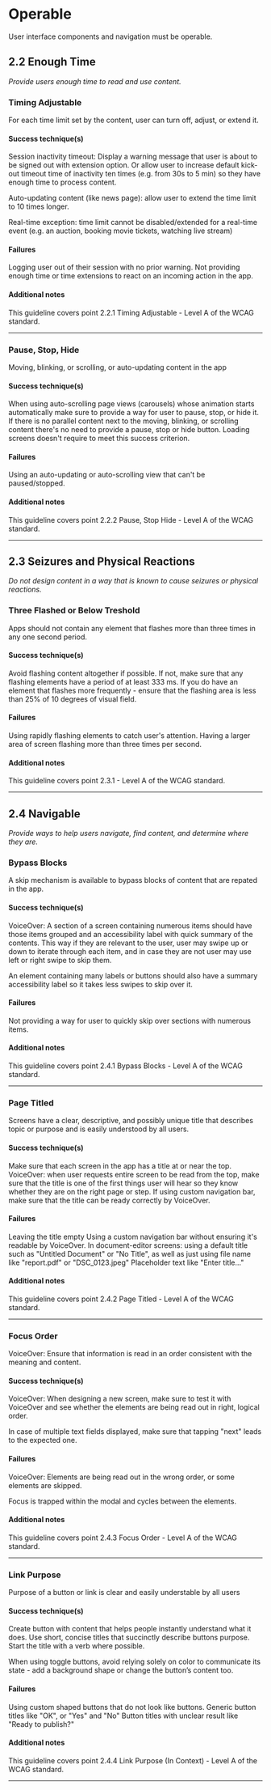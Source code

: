 
# Operable

User interface components and navigation must be operable.

## 2.2 Enough Time

_Provide users enough time to read and use content._

### Timing Adjustable

For each time limit set by the content, user can turn off, adjust, or extend it.

#### Success technique(s)

Session inactivity timeout: Display a warning message that user is about to be signed out with extension option. Or allow user to increase default kick-out timeout time of inactivity ten times (e.g. from 30s to 5 min) so they have enough time to process content.

Auto-updating content (like news page): allow user to extend the time limit to 10 times longer.

Real-time exception: time limit cannot be disabled/extended for a real-time event (e.g. an auction, booking movie tickets, watching live stream)

#### Failures

Logging user out of their session with no prior warning.
Not providing enough time or time extensions to react on an incoming action in the app.

#### Additional notes

This guideline covers point 2.2.1 Timing Adjustable - Level A of the WCAG standard.

---

### Pause, Stop, Hide

Moving, blinking, or scrolling, or auto-updating content in the app

#### Success technique(s)

When using auto-scrolling page views (carousels) whose animation starts automatically make sure to provide a way for user to pause, stop, or hide it.
If there is no parallel content next to the moving, blinking, or scrolling content there's no need to provide a pause, stop or hide button.
Loading screens doesn't require to meet this success criterion.

#### Failures

Using an auto-updating or auto-scrolling view that can't be paused/stopped.

#### Additional notes

This guideline covers point 2.2.2 Pause, Stop Hide - Level A of the WCAG standard.

---


## 2.3 Seizures and Physical Reactions

_Do not design content in a way that is known to cause seizures or physical reactions._

### Three Flashed or Below Treshold

Apps should not contain any element that flashes more than three times in any one second period.

#### Success technique(s)

Avoid flashing content altogether if possible. 
If not, make sure that any flashing elements have a period of at least 333 ms.
If you do have an element that flashes more frequently - ensure that the flashing area is less than 25% of 10 degrees of visual field.

#### Failures

Using rapidly flashing elements to catch user's attention.
Having a larger area of screen flashing more than three times per second.

#### Additional notes

This guideline covers point 2.3.1 - Level A of the WCAG standard.

---

## 2.4 Navigable

_Provide ways to help users navigate, find content, and determine where they are._

### Bypass Blocks

A skip mechanism is available to bypass blocks of content that are repated in the app.

#### Success technique(s)

VoiceOver: A section of a screen containing numerous items should have those items grouped and an accessibility label with quick summary of the contents. This way if they are relevant to the user, user may swipe up or down to iterate through each item, and in case they are not user may use left or right swipe to skip them.

An element containing many labels or buttons should also have a summary accessibility label so it takes less swipes to skip over it.

#### Failures

Not providing a way for user to quickly skip over sections with numerous items.

#### Additional notes

This guideline covers point 2.4.1 Bypass Blocks - Level A of the WCAG standard.

---


### Page Titled

Screens have a clear, descriptive, and possibly unique title that describes topic or purpose and is easily understood by all users.

#### Success technique(s)

Make sure that each screen in the app has a title at or near the top.
VoiceOver: when user requests entire screen to be read from the top, make sure that the title is one of the first things user will hear so they know whether they are on the right page or step.
If using custom navigation bar, make sure that the title can be ready correctly by VoiceOver.

#### Failures

Leaving the title empty
Using a custom navigation bar without ensuring it's readable by VoiceOver.
In document-editor screens: using a default title such as "Untitled Document" or "No Title", as well as just using file name like "report.pdf" or "DSC_0123.jpeg"
Placeholder text like "Enter title..."

#### Additional notes

This guideline covers point 2.4.2 Page Titled - Level A of the WCAG standard.

---


### Focus Order

VoiceOver: Ensure that information is read in an order consistent with the meaning and content.

#### Success technique(s)

VoiceOver: When designing a new screen, make sure to test it with VoiceOver and see whether the elements are being read out in right, logical order. 

In case of multiple text fields displayed, make sure that tapping "next" leads to the expected one.

#### Failures

VoiceOver: Elements are being read out in the wrong order, or some elements are skipped.

Focus is trapped within the modal and cycles between the elements.

#### Additional notes

This guideline covers point 2.4.3 Focus Order - Level A of the WCAG standard.

---


### Link Purpose

Purpose of a button or link is clear and easily understable by all users

#### Success technique(s)

Create button with content that helps people instantly understand what it does. 
Use short, concise titles that succinctly describe buttons purpose.
Start the title with a verb where possible.

When using toggle buttons, avoid relying solely on color to communicate its state - add a background shape or change the button’s content too.

#### Failures

Using custom shaped buttons that do not look like buttons.
Generic button titles like "OK", or "Yes" and "No"
Button titles with unclear result like "Ready to publish?"

#### Additional notes

This guideline covers point 2.4.4 Link Purpose (In Context) - Level A of the WCAG standard.

---




